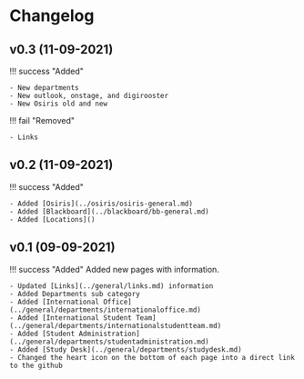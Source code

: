 # Changelog

<!--
	NOTE: MOST RECENT SHOULD BE AT THE TOP!
	Title Format: [version] (DD-MM-YYYY)
-->

## v0.3 (11-09-2021)

!!! success "Added"

	- New departments
	- New outlook, onstage, and digirooster
	- New Osiris old and new
!!! fail "Removed"

	- Links


## v0.2 (11-09-2021)

!!! success "Added"

	- Added [Osiris](../osiris/osiris-general.md)
	- Added [Blackboard](../blackboard/bb-general.md)
	- Added [Locations]()


## v0.1 (09-09-2021)

!!! success "Added"
	Added new pages with information.

	- Updated [Links](../general/links.md) information
	- Added Departments sub category
	- Added [International Office](../general/departments/internationaloffice.md)
	- Added [International Student Team](../general/departments/internationalstudentteam.md)
	- Added [Student Administration](../general/departments/studentadministration.md)
	- Added [Study Desk](../general/departments/studydesk.md)
	- Changed the heart icon on the bottom of each page into a direct link to the github


